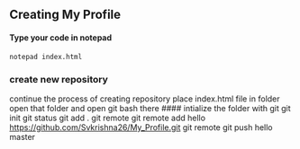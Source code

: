 ## Creating My Profile
#### Type your code in notepad
    notepad index.html
### create new repository
   continue the process of creating repository
   place index.html file in folder
   open that folder and open git bash there
       #### intialize the folder with git
                git init
                git status
                git add .
                git remote
                git remote add hello https://github.com/Svkrishna26/My_Profile.git
                git remote
                git push hello master
